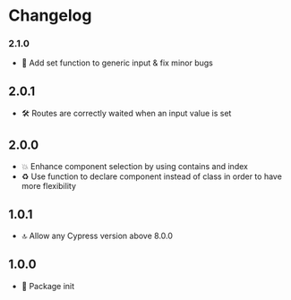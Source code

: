# Changelog

### 2.1.0

-   🔣 Add set function to generic input & fix minor bugs

## 2.0.1

-   🛠 Routes are correctly waited when an input value is set

## 2.0.0

-   💥 Enhance component selection by using contains and index
-   ♻️ Use function to declare component instead of class in order to have more flexibility

## 1.0.1

-   🔝 Allow any Cypress version above 8.0.0

## 1.0.0

-   🚀 Package init
